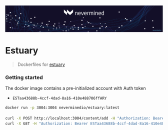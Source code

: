 [![banner](https://raw.githubusercontent.com/nevermined-io/assets/main/images/logo/banner_logo.png)](https://nevermined.io)

# Estuary

> Dockerfiles for [estuary](https://github.com/application-research/estuary)

### Getting started

The docker image contains a pre-initialized account with Auth token

- `ESTaa43688b-4ccf-4dad-8a16-410e488706ffARY`

```bash
docker run -p 3004:3004 neverminedio/estuary:latest

curl -X POST http://localhost:3004/content/add -H "Authorization: Bearer ESTaa43688b-4ccf-4dad-8a16-410e488706ffARY" -H "Accept: application/json" -H "Content-Type: multipart/form-data" -F "data=@Dockerfile"
curl -X GET -H "Authorization: Bearer ESTaa43688b-4ccf-4dad-8a16-410e488706ffARY" http://localhost:3004/content/list
```
